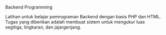 Backend
Programming
                        
Latihan untuk belajar pemrograman Backend dengan basis PHP dan HTML.
Tugas yang diberikan adalah membuat sistem untuk mengukur luas segitiga, lingkaran, dan jajargenjang.
